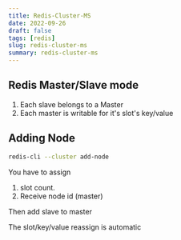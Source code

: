 ```yaml
---
title: Redis-Cluster-MS
date: 2022-09-26
draft: false
tags: [redis]
slug: redis-cluster-ms
summary: redis-cluster-ms
---
```


## Redis Master/Slave mode

1. Each slave belongs to a Master
1. Each master is writable for it's slot's key/value

## Adding Node

```bash
redis-cli --cluster add-node
```

You have to assign

1. slot count.
1. Receive node id (master)

Then add slave to master

The slot/key/value reassign is automatic
